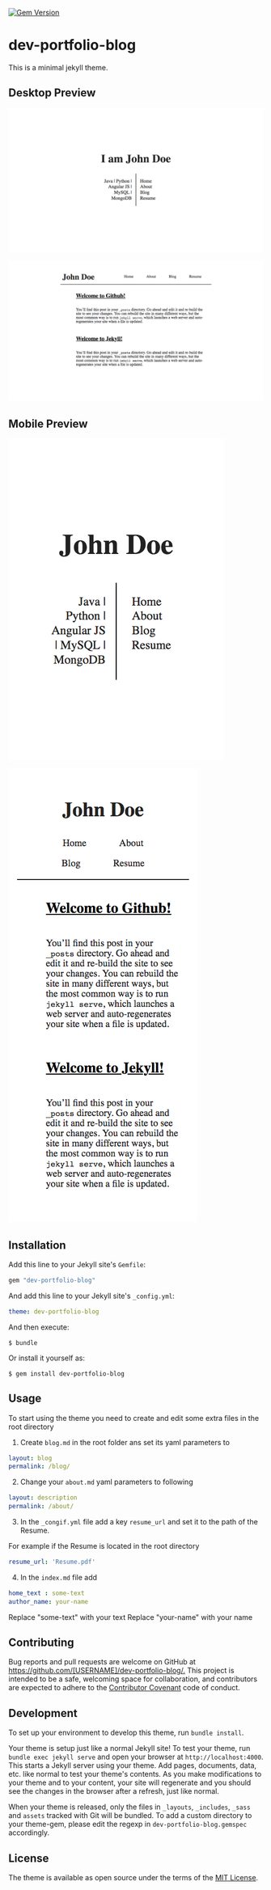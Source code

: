 [![Gem Version](https://badge.fury.io/rb/dev-portfolio-blog.svg)](https://badge.fury.io/rb/dev-portfolio-blog)

# dev-portfolio-blog

This is a minimal jekyll theme.

## Desktop Preview

![Home Page](/screenshots/Home.png?raw=true "Home View of the website")

![Blog List Page](/screenshots/Blog.png?raw=true "Blog List of the website")

## Mobile Preview

![Home Page](/screenshots/Home-Mobile.png?raw=true "Home View of the website")

![Blog List Page](/screenshots/Blog-Mobile.png?raw=true "Blog List of the website")


## Installation

Add this line to your Jekyll site's `Gemfile`:

```ruby
gem "dev-portfolio-blog"
```

And add this line to your Jekyll site's `_config.yml`:

```yaml
theme: dev-portfolio-blog
```

And then execute:

    $ bundle

Or install it yourself as:

    $ gem install dev-portfolio-blog

## Usage

To start using the theme you need to create and edit some extra files in the root directory

1. Create `blog.md` in the root folder ans set its yaml parameters to

```yaml
layout: blog
permalink: /blog/
```

2. Change your `about.md` yaml parameters to following

```yaml
layout: description
permalink: /about/
```

3. In the `_congif.yml` file add a key `resume_url` and set it to the path of the Resume.

For example if the Resume is located in the root directory

```yaml
resume_url: 'Resume.pdf'
```

4. In the `index.md` file add

```yaml
home_text : some-text
author_name: your-name
```

Replace "some-text" with your text
Replace "your-name" with your name

## Contributing

Bug reports and pull requests are welcome on GitHub at <https://github.com/[USERNAME]/dev-portfolio-blog/.> This project is intended to be a safe, welcoming space for collaboration, and contributors are expected to adhere to the [Contributor Covenant](http://contributor-covenant.org) code of conduct.

## Development

To set up your environment to develop this theme, run `bundle install`.

Your theme is setup just like a normal Jekyll site! To test your theme, run `bundle exec jekyll serve` and open your browser at `http://localhost:4000`. This starts a Jekyll server using your theme. Add pages, documents, data, etc. like normal to test your theme's contents. As you make modifications to your theme and to your content, your site will regenerate and you should see the changes in the browser after a refresh, just like normal.

When your theme is released, only the files in `_layouts`, `_includes`, `_sass` and `assets` tracked with Git will be bundled.
To add a custom directory to your theme-gem, please edit the regexp in `dev-portfolio-blog.gemspec` accordingly.

## License

The theme is available as open source under the terms of the [MIT License](https://opensource.org/licenses/MIT).

